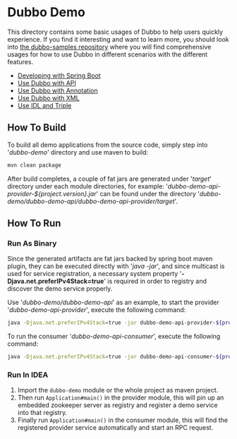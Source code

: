 # Dubbo Demo

This directory contains some basic usages of Dubbo to help users quickly experience. If you find it interesting and want to learn more, you should look into [the dubbo-samples repository](https://github.com/apache/dubbo-samples) where you will find comprehensive usages for how to use Dubbo in different scenarios with the different features.

- [Developing with Spring Boot](./dubbo-demo-spring-boot)
- [Use Dubbo with API](./dubbo-demo-api)
- [Use Dubbo with Annotation](./dubbo-demo-annotation)
- [Use Dubbo with XML](./dubbo-demo-xml)
- [Use IDL and Triple](./dubbo-demo-triple)

## How To Build

To build all demo applications from the source code, simply step into '*dubbo-demo*' directory and use maven to build:

```bash
mvn clean package
```

After build completes, a couple of fat jars are generated under '*target*' directory under each module directories, for example: '*dubbo-demo-api-provider-${project.version}.jar*' can be found under the directory '*dubbo-demo/dubbo-demo-api/dubbo-demo-api-provider/target*'.

## How To Run

### Run As Binary
Since the generated artifacts are fat jars backed by spring boot maven plugin, they can be executed directly with '*java -jar*', and since multicast is used for service registration, a necessary system property '**-Djava.net.preferIPv4Stack=true**' is required in order to registry and discover the demo service properly. 

Use '*dubbo-demo/dubbo-demo-api*' as an example, to start the provider '*dubbo-demo-api-provider*', execute the following command:

```bash
java -Djava.net.preferIPv4Stack=true -jar dubbo-demo-api-provider-${project.version}.jar
```

To run the consumer '*dubbo-demo-api-consumer*', execute the following command:

```bash
java -Djava.net.preferIPv4Stack=true -jar dubbo-demo-api-consumer-${project.version}.jar
```

### Run In IDEA
1. Import the `dubbo-demo` module or the whole project as maven project.
2. Then run `Application#main()` in the provider module, this will pin up an embedded zookeeper server as registry and register a demo service into that registry.
3. Finally run `Application#main()` in the consumer module, this will find the registered provider service automatically and start an RPC request.


